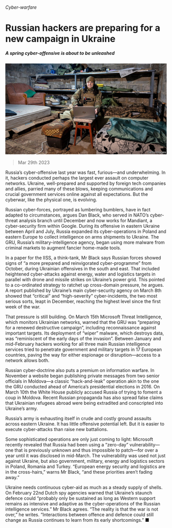 ###### Cyber-warfare

# Russian hackers are preparing for a new campaign in Ukraine 

##### A spring cyber-offensive is about to be unleashed 

![image](images/20230401_STP501.jpg) 

> Mar 29th 2023 


Russia’s cyber-offensive last year was fast, furious—and underwhelming. In it, hackers conducted perhaps the largest ever assault on computer networks. Ukraine, well-prepared and supported by foreign tech companies and allies, parried many of these blows, keeping communications and crucial government services online against all expectations. But the cyberwar, like the physical one, is evolving.

Russian cyber-forces, portrayed as lumbering bumblers, have in fact adapted to circumstances, argues Dan Black, who served in NATO’s cyber-threat analysis branch until December and now works for Mandiant, a cyber-security firm within Google. During its offensive in eastern Ukraine between April and July, Russia expanded its cyber-operations in Poland and eastern Europe to collect intelligence on arms shipments to Ukraine. The GRU, Russia’s military-intelligence agency, began using more malware from criminal markets to augment fancier home-made tools.

In a paper for the IISS, a think-tank, Mr Black says Russian forces showed signs of “a more prepared and reinvigorated cyber-programme” from October, during Ukrainian offensives in the south and east. That included heightened cyber-attacks against energy, water and logistics targets in parallel with drone and missile strikes on Ukraine’s power grid. This pointed to a co-ordinated strategy to ratchet up cross-domain pressure, he argues. A report published by Ukraine’s main cyber-security agency on March 8th showed that “critical” and “high-severity” cyber-incidents, the two most serious sorts, leapt in December, reaching the highest level since the first week of the war. 

That pressure is still building. On March 15th Microsoft Threat Intelligence, which monitors Ukrainian networks, warned that the GRU was “preparing for a renewed destructive campaign”, including reconnaissance against important targets. Its deployment of “wiper” malware, which destroys data, was “reminiscent of the early days of the invasion”. Between January and mid-February hackers working for all three main Russian intelligence services tried to penetrate government and military targets in 17 European countries, paving the way for either espionage or disruption—access to a network allows both. 

Russian cyber-doctrine also puts a premium on information warfare. In November a website began publishing private messages from two senior officials in Moldova—a classic “hack-and-leak” operation akin to the one the GRU conducted ahead of America’s presidential elections in 2016. On March 10th the White House publicly accused Russia of trying to foment a coup in Moldova. Recent Russian propaganda has also spread false claims that Ukrainian refugees abroad were being extradited and conscripted into Ukraine’s army.

Russia’s army is exhausting itself in crude and costly ground assaults across eastern Ukraine. It has little offensive potential left. But it is easier to execute cyber-attacks than raise new battalions.

Some sophisticated operations are only just coming to light: Microsoft recently revealed that Russia had been using a “zero-day” vulnerability—one that is previously unknown and thus impossible to patch—for over a year until it was disclosed in mid-March. The vulnerability was used not just against Ukraine, but also government, military, energy and logistics sectors in Poland, Romania and Turkey. “European energy security and logistics are in the cross-hairs,” warns Mr Black, “and these priorities aren’t fading away.”

Ukraine needs continuous cyber-aid as much as a steady supply of shells. On February 22nd Dutch spy agencies warned that Ukraine’s staunch defence could “probably only be sustained as long as Western support remains as intensive and adaptive as the cyber-operations of the Russian intelligence services.” Mr Black agrees. “The reality is that the war is not over,” he writes. “Interactions between offence and defence could still change as Russia continues to learn from its early shortcomings.” ■


